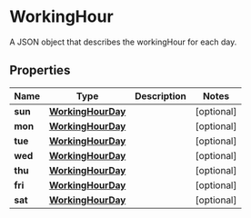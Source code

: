 

# WorkingHour

A JSON object that describes the workingHour for each day.

## Properties

| Name | Type | Description | Notes |
|------------ | ------------- | ------------- | -------------|
|**sun** | [**WorkingHourDay**](WorkingHourDay.md) |  |  [optional] |
|**mon** | [**WorkingHourDay**](WorkingHourDay.md) |  |  [optional] |
|**tue** | [**WorkingHourDay**](WorkingHourDay.md) |  |  [optional] |
|**wed** | [**WorkingHourDay**](WorkingHourDay.md) |  |  [optional] |
|**thu** | [**WorkingHourDay**](WorkingHourDay.md) |  |  [optional] |
|**fri** | [**WorkingHourDay**](WorkingHourDay.md) |  |  [optional] |
|**sat** | [**WorkingHourDay**](WorkingHourDay.md) |  |  [optional] |



